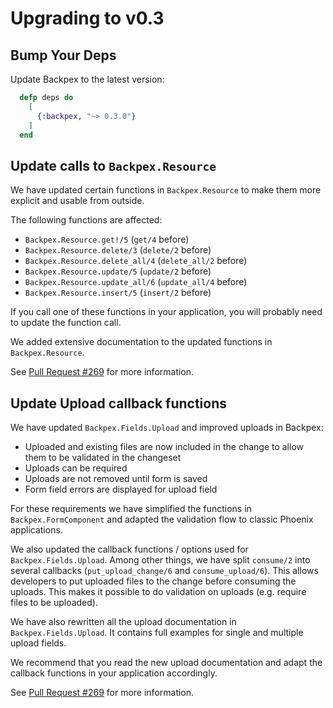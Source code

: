 # Upgrading to v0.3

## Bump Your Deps

Update Backpex to the latest version:

```elixir
  defp deps do
    [
      {:backpex, "~> 0.3.0"}
    ]
  end
```

## Update calls to `Backpex.Resource`

We have updated certain functions in `Backpex.Resource` to make them more explicit and usable from outside. 

The following functions are affected:
- `Backpex.Resource.get!/5` (`get/4` before)
- `Backpex.Resource.delete/3` (`delete/2` before)
- `Backpex.Resource.delete_all/4` (`delete_all/2` before)
- `Backpex.Resource.update/5` (`update/2` before)
- `Backpex.Resource.update_all/6` (`update_all/4` before)
- `Backpex.Resource.insert/5` (`insert/2` before)

If you call one of these functions in your application, you will probably need to update the function call.

We added extensive documentation to the updated functions in `Backpex.Resource`.

See [Pull Request #269](https://github.com/naymspace/backpex/pull/269) for more information.

## Update Upload callback functions

We have updated `Backpex.Fields.Upload` and improved uploads in Backpex:

- Uploaded and existing files are now included in the change to allow them to be validated in the changeset
- Uploads can be required
- Uploads are not removed until form is saved
- Form field errors are displayed for upload field

For these requirements we have simplified the functions in `Backpex.FormComponent` and adapted the validation flow to classic Phoenix applications.

We also updated the callback functions / options used for `Backpex.Fields.Upload`. Among other things, we have split `consume/2` into several callbacks (`put_upload_change/6` and `consume_upload/6`). This allows developers to put uploaded files to the change before consuming the uploads. This makes it possible to do validation on uploads (e.g. require files to be uploaded).

We have also rewritten all the upload documentation in `Backpex.Fields.Upload`. It contains full examples for single and multiple upload fields.

We recommend that you read the new upload documentation and adapt the callback functions in your application accordingly.

See [Pull Request #269](https://github.com/naymspace/backpex/pull/269) for more information.
